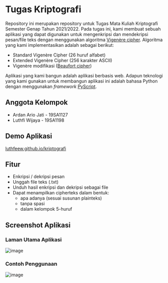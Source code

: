 # Tugas Kriptografi

Repository ini merupakan repository untuk Tugas Mata Kuliah Kriptografi Semester Genap Tahun 2021/2022. Pada tugas ini, kami membuat sebuah aplikasi yang dapat digunakan untuk mengenkripsi dan mendekripsi pesan/file teks dengan menggunakan algoritma [Vigenère cipher](https://id.wikipedia.org/wiki/Sandi_Vigen%C3%A8re). Algoritma yang kami implementasikan adalah sebagai berikut:

- Standard Vigenère Cipher (26 huruf alfabet)
- Extended Vigenère Cipher (256 karakter ASCII)
- Vigenère modifikasi ([Beaufort cipher](https://en.wikipedia.org/wiki/Beaufort_cipher))

Aplikasi yang kami bangun adalah aplikasi berbasis web. Adapun teknologi yang kami gunakan untuk membangun aplikasi ini adalah bahasa Python dengan menggunakan *framework* [PyScript](https://pyscript.net/).

## Anggota Kelompok

- Ardan Ario Jati   - 19SA1127
- Luthfi Wijaya     - 19SA1198

## Demo Aplikasi

[luthfeew.github.io/kriptografi](https://luthfeew.github.io/kriptografi/)

## Fitur

- Enkripsi / dekripsi pesan
- Unggah file teks (.txt)
- Unduh hasil enkripsi dan dekripsi sebagai file
- Dapat menampilkan cipherteks dalam bentuk:
  - apa adanya (sesuai susunan plainteks)
  - tanpa spasi
  - dalam kelompok 5-huruf

## Screenshot Aplikasi

### Laman Utama Aplikasi
![image](https://user-images.githubusercontent.com/46989920/175885288-e5a39ba5-652a-46db-9baf-4eb23fbe9d45.png)

### Contoh Penggunaan
![image](https://user-images.githubusercontent.com/46989920/177716252-154ccdbe-9384-46b6-8213-95bc60b2f591.png)

